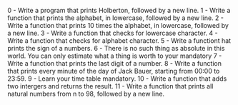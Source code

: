0 - Write a program that prints Holberton, followed by a new line.
1 - Write a function that prints the alphabet, in lowercase, followed by a new line.
2 - Write a function that prints 10 times the alphabet, in lowercase, followed by a new line.
3 - Write a function that checks for lowercase character.
4 - Write a function that checks for alphabet character.
5 - Write a functiont hat prints the sign of a numbers.
6 - There is no such thing as absolute in this world. You can only estimate what a thing is worth to your mandatory
7 - Write a function that prints the last digit of a number.
8 - Write a function that prints every minute of the day of Jack Bauer, starting from 00:00 to 23:59.
9 - Learn your time table mandatory.
10 - Write a function that adds two intergers and returns the result.
11 - Write a function that prints all natural numbers from n to 98, followed by a new line.
